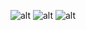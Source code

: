 ![alt](../baigiauki/IMG_0673.PNG)
![alt](../baigiauki/IMG_0674.PNG)
![alt](../baigiauki/IMG_0675.PNG)